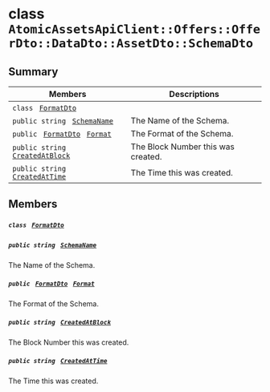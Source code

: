 # class `AtomicAssetsApiClient::Offers::OfferDto::DataDto::AssetDto::SchemaDto` 

## Summary

 Members                                | Descriptions                                
----------------------------------------|---------------------------------------------
`class ` [`FormatDto`](AtomicAssetsApiClient--Offers--OfferDto--DataDto--AssetDto--SchemaDto--FormatDto.md)        | 
`public string ` [`SchemaName`](#class_atomic_assets_api_client_1_1_offers_1_1_offer_dto_1_1_data_dto_1_1_asset_dto_1_1_schema_dto_1a50d439f0d7b1835a13ec1f4da383f957) | The Name of the Schema.
`public ` [`FormatDto`](AtomicAssetsApiClient--Offers--OfferDto--DataDto--AssetDto--SchemaDto--FormatDto.md)` ` [`Format`](#class_atomic_assets_api_client_1_1_offers_1_1_offer_dto_1_1_data_dto_1_1_asset_dto_1_1_schema_dto_1ab4fe4d63207a5184d9e0c8a5aa54891c) | The Format of the Schema.
`public string ` [`CreatedAtBlock`](#class_atomic_assets_api_client_1_1_offers_1_1_offer_dto_1_1_data_dto_1_1_asset_dto_1_1_schema_dto_1a022adc431e5845376e250208a999e12d) | The Block Number this was created.
`public string ` [`CreatedAtTime`](#class_atomic_assets_api_client_1_1_offers_1_1_offer_dto_1_1_data_dto_1_1_asset_dto_1_1_schema_dto_1a4cb9b4aaa1372df6dc2bb7d8f4916403) | The Time this was created.

## Members

##### `class ` [`FormatDto`](AtomicAssetsApiClient--Offers--OfferDto--DataDto--AssetDto--SchemaDto--FormatDto.md) 

##### `public string ` [`SchemaName`](#class_atomic_assets_api_client_1_1_offers_1_1_offer_dto_1_1_data_dto_1_1_asset_dto_1_1_schema_dto_1a50d439f0d7b1835a13ec1f4da383f957) 

The Name of the Schema.

##### `public ` [`FormatDto`](AtomicAssetsApiClient--Offers--OfferDto--DataDto--AssetDto--SchemaDto--FormatDto.md)` ` [`Format`](#class_atomic_assets_api_client_1_1_offers_1_1_offer_dto_1_1_data_dto_1_1_asset_dto_1_1_schema_dto_1ab4fe4d63207a5184d9e0c8a5aa54891c) 

The Format of the Schema.

##### `public string ` [`CreatedAtBlock`](#class_atomic_assets_api_client_1_1_offers_1_1_offer_dto_1_1_data_dto_1_1_asset_dto_1_1_schema_dto_1a022adc431e5845376e250208a999e12d) 

The Block Number this was created.

##### `public string ` [`CreatedAtTime`](#class_atomic_assets_api_client_1_1_offers_1_1_offer_dto_1_1_data_dto_1_1_asset_dto_1_1_schema_dto_1a4cb9b4aaa1372df6dc2bb7d8f4916403) 

The Time this was created.

